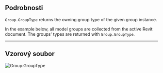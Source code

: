 ## Podrobnosti
`Group.GroupType` returns the owning group type of the given group instance.

In the example below, all model groups are collected from the active Revit document. The groups' types are returned with `Group.GroupType`.

___
## Vzorový soubor

![Group.GroupType](./Revit.Elements.Group.GroupType_img.jpg)
